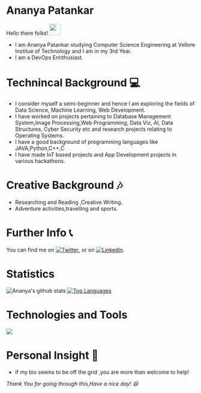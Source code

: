 # Ananya Patankar 
Hello there folks! <img src="https://raw.githubusercontent.com/MartinHeinz/MartinHeinz/master/wave.gif" width="30px">

* I am Ananya Patankar studying Computer Science Engineering at Vellore Institue of Technology and I am in my 3rd Year.
* I am a DevOps Enhthusiast.
# Technincal Background 💻
* I consider myself a semi-beginner and hence I am exploring the fields of Data Science, Machine Learning, Web Development.
* I have worked on projects pertaining to Database Management System,Image Processing,Web Programming, Data Viz, AI, Data Structures, Cyber Security etc and research projects relating to Operating Systems.
* I have a good background of programming languages like JAVA,Python,C++,C
* I have made IoT based projects and App Development projects in various hackathons.
# Creative Background 🎶
* Researching and Reading ,Creative Writing.
* Adventure activities,travelling and sports.
# Further Info 📞
You can find me on [![Twitter][1.2]][1], or on [![LinkedIn][2.2]][2].
<!-- Icons -->

[1.2]: http://i.imgur.com/wWzX9uB.png (twitter icon without padding)
[2.2]: https://raw.githubusercontent.com/MartinHeinz/MartinHeinz/master/linkedin-3-16.png (LinkedIn icon without padding)

<!-- Links to your social media accounts -->

[1]: https://twitter.com/AnanyaPatankar2
[2]: https://www.linkedin.com/in/ananya-patankar-5b66a918a

 
# Statistics
![Ananya's github stats](https://github-readme-stats.vercel.app/api?username=ananya09patankar&show_icons=true&theme=shades-of-purple)
[![Top Languages](https://github-readme-stats.vercel.app/api/top-langs/?username=ananya09patankar&layout=compact&langs_count=8)](https://github.com/ananya09patankar/github-readme-stats)

# Technologies and Tools

![](https://img.shields.io/badge/<WORD_ON_LEFT>-<WORD_ON_RIGHT>-informational?style=flat&logo=data:image/svg%2bxml;base64,<BASE64_DATA>)

# Personal Insight 💜
* If my bio seems to be off the grid ,you are more than welcome to help!

*Thank You for going through this,Have a nice day! 😄*

